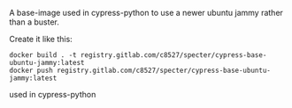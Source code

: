 A base-image used in cypress-python to use a newer ubuntu jammy rather than a buster.

Create it like this:

``` 
docker build . -t registry.gitlab.com/c8527/specter/cypress-base-ubuntu-jammy:latest
docker push registry.gitlab.com/c8527/specter/cypress-base-ubuntu-jammy:latest
```

used in cypress-python

